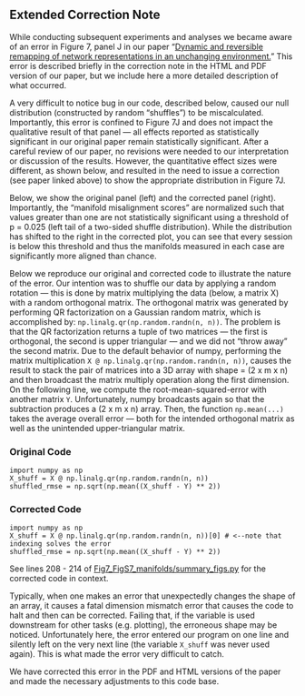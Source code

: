 ## Extended Correction Note
While conducting subsequent experiments and analyses we became aware of an error in Figure 7, panel J in our paper “[Dynamic and reversible remapping of network representations in an unchanging environment.](https://www.cell.com/neuron/pdf/S0896-6273(21)00504-3.pdf)” This error is described briefly in the correction note in the HTML and PDF version of our paper, but we include here a more detailed description of what occurred.

A very difficult to notice bug in our code, described below, caused our null distribution (constructed by random “shuffles”) to be miscalculated. Importantly, this error is confined to Figure 7J and does not impact the qualitative result of that panel — all effects reported as statistically significant in our original paper remain statistically significant. After a careful review of our paper, no revisions were needed to our interpretation or discussion of the results. However, the quantitative effect sizes were different, as shown below, and resulted in the need to issue a correction (see paper linked above) to show the appropriate distribution in Figure 7J.

Below, we show the original panel (left) and the corrected panel (right). Importantly, the “manifold misalignment scores” are normalized such that values greater than one are 
not statistically significant using a threshold of p = 0.025 (left tail of a two-sided shuffle distribution). While the distribution has shifted to the right in the corrected 
plot, you can see that every session is below this threshold and thus the manifolds measured in each case are significantly more aligned than chance.

Below we reproduce our original and corrected code to illustrate the nature of the error. Our intention was to shuffle our data by applying a random rotation — this is done by
matrix multiplying the data (below, a matrix X) with a random orthogonal matrix. The orthogonal matrix was generated by performing QR factorization on a Gaussian random matrix,
which is accomplished by: `np.linalg.qr(np.random.randn(n, n))`. The problem is that the QR factorization returns a tuple of two matrices — the first is orthogonal, the second
is upper triangular — and we did not “throw away” the second matrix. Due to the default behavior of numpy, performing the matrix multiplication  `X @ np.linalg.qr(np.random.randn(n, n))`,
causes the result to stack the pair of matrices into a 3D array with shape = (2 x m x n) and then broadcast the matrix multiply operation along the first dimension.
On the following line, we compute the root-mean-squared-error with another matrix `Y`. Unfortunately, numpy broadcasts again so that the subtraction produces a (2 x m x n) array.
Then, the function `np.mean(...)` takes the average overall error — both for the intended orthogonal matrix as well as the unintended upper-triangular matrix.

### Original Code
```
import numpy as np
X_shuff = X @ np.linalg.qr(np.random.randn(n, n))
shuffled_rmse = np.sqrt(np.mean((X_shuff - Y) ** 2))
```

### Corrected Code
```
import numpy as np
X_shuff = X @ np.linalg.qr(np.random.randn(n, n))[0] # <--note that indexing solves the error
shuffled_rmse = np.sqrt(np.mean((X_shuff - Y) ** 2))
```

See lines 208 - 214 of [Fig7_FigS7_manifolds/summary_figs.py](https://github.com/GiocomoLab/Low_etal_2021/blob/main/Fig7_FigS7_manifolds/summary_figs.py) for the corrected code in context.

Typically, when one makes an error that unexpectedly changes the shape of an array, it causes a fatal dimension mismatch error that causes the code to halt and then can be
corrected. Failing that, if the variable is used downstream for other tasks (e.g. plotting), the erroneous shape may be noticed. Unfortunately here, the error entered our
program on one line and silently left on the very next line (the variable `X_shuff` was never used again). This is what made the error very difficult to catch.

We have corrected this error in the PDF and HTML versions of the paper and made the necessary adjustments to this code base.
